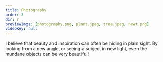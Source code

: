 ```yaml
---
title: Photography
order: 3
dir: r
previewImgs: [photography.png, plant.jpeg, tree.jpeg, newt.png]
videoKey: null
---
```

I believe that beauty and inspiration can often be hiding in plain sight. By looking from a new angle, or seeing a subject in new light, even the mundane objects can be very beautiful! 